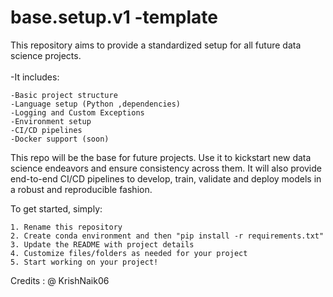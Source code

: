 # base.setup.v1 -template

This repository aims to provide a standardized setup for all future data science projects.<br><br>
-It includes:<br>

    -Basic project structure
    -Language setup (Python ,dependencies)
    -Logging and Custom Exceptions 
    -Environment setup
    -CI/CD pipelines
    -Docker support (soon)
    
    
This repo will be the base for future projects. Use it to kickstart new data science endeavors and ensure consistency across them.
It will also provide end-to-end CI/CD pipelines to develop, train, validate and deploy models in a robust and reproducible fashion.

To get started, simply: <br>

    1. Rename this repository
    2. Create conda environment and then "pip install -r requirements.txt"
    3. Update the README with project details
    4. Customize files/folders as needed for your project
    5. Start working on your project!

Credits :
@ KrishNaik06
